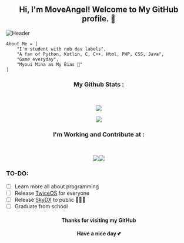 <h2 align="center">Hi, I'm MoveAngel! Welcome to My GitHub profile. 👋</h2>

![Header](https://i.ibb.co/nQhPX1S/minabanner.jpg)

```
About Me = [
    "I'm student with nub dev labels",
    "A fan of Python, Kotlin, C, C++, Html, PHP, CSS, Java",
    "Game everyday",
    "Myoui Mina as My Bias 💞"
]
```

<h3 align="center"><b>My Github Stats :</b></h3><br>
<p align="center"><a href="https://github.com/MoveAngel"><img src="https://github-readme-stats.vercel.app/api?username=MoveAngel&show_icons=true&theme=radical"></a></p>
<p align="center"><a href="https://github.com/MoveAngel"><img src="https://github-readme-stats.vercel.app/api/top-langs/?username=MoveAngel&theme=radical&layout=compact"></a></p>
<h3 align="center"><b>I'm Working and Contribute at :</b></h3><br>
<p align="center"><a href="https://github.com/TwiceOS/manifest"><img src="https://github-readme-stats.vercel.app/api/pin/?username=TwiceOS&repo=manifest&theme=radical&show_owner=true"></a><a href="https://github.com/Komodo-OS-Rom/manifest"><img src="https://github-readme-stats.vercel.app/api/pin/?username=Komodo-OS-Rom&repo=manifest&theme=radical&show_owner=true"></a></p>

### TO-DO:
- [ ] Learn more all about programming
- [ ] Release [TwiceOS](https://github.com/TwiceOS) for everyone
- [ ] Release [SkyDX](https://github.com/MoveAngel/SkyDX) to public 🏃🏾‍♀️
- [ ] Graduate from school

<h4 align="center">Thanks for visiting my GitHub</h4>
<h4 align="center">Have a nice day 💕</h4>